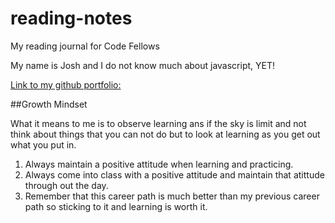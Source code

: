 # reading-notes
My reading journal for Code Fellows

My name is Josh and I do not know much about javascript, YET!

[Link to my github portfolio:](https://github.com/Coff23)

##Growth Mindset

What it means to me is to observe learning ans if the sky is limit and not think about things that you can not do but to look at learning as you get out what you put in.

1. Always maintain a positive attitude when learning and practicing.
2. Always come into class with a positive attitude and maintain that atittude through out the day.
3. Remember that this career path is much better than my previous career path so sticking to it and learning is worth it.
